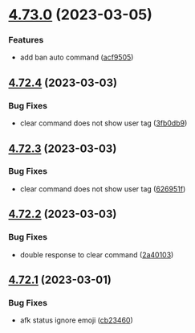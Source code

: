 # [4.73.0](https://github.com/onesoft-sudo/sudobot/compare/v4.72.4...v4.73.0) (2023-03-05)


### Features

* add ban auto command ([acf9505](https://github.com/onesoft-sudo/sudobot/commit/acf95058ac17d7d9eb7c38c25a01f50798ecc3c6))



## [4.72.4](https://github.com/onesoft-sudo/sudobot/compare/v4.72.3...v4.72.4) (2023-03-03)


### Bug Fixes

* clear command does not show user tag ([3fb0db9](https://github.com/onesoft-sudo/sudobot/commit/3fb0db955e6d1475207a92b2abd0c986b1bd1ffc))



## [4.72.3](https://github.com/onesoft-sudo/sudobot/compare/v4.72.2...v4.72.3) (2023-03-03)


### Bug Fixes

* clear command does not show user tag ([626951f](https://github.com/onesoft-sudo/sudobot/commit/626951f4cd4483fa03dd0bc9c0c74a9494bdc598))



## [4.72.2](https://github.com/onesoft-sudo/sudobot/compare/v4.72.1...v4.72.2) (2023-03-03)


### Bug Fixes

* double response to clear command ([2a40103](https://github.com/onesoft-sudo/sudobot/commit/2a40103f5374950728c73780535e098d66625155))



## [4.72.1](https://github.com/onesoft-sudo/sudobot/compare/v4.72.0...v4.72.1) (2023-03-01)


### Bug Fixes

* afk status ignore emoji ([cb23460](https://github.com/onesoft-sudo/sudobot/commit/cb23460e07545e4d757f52935bf9df072ef771c8))



